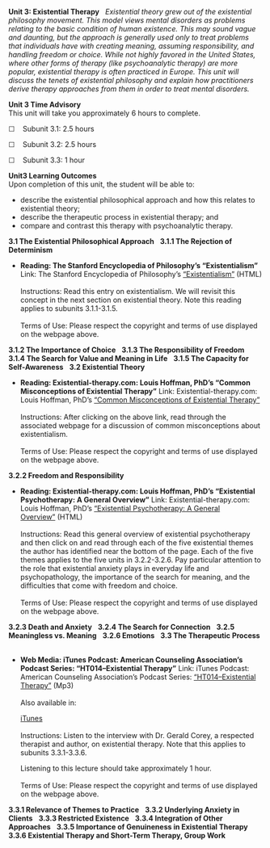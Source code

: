 **Unit 3: Existential Therapy** <span id="3"></span> 
*Existential theory grew out of the existential philosophy movement.
This model views mental disorders as problems relating to the basic
condition of human existence. This may sound vague and daunting, but the
approach is generally used only to treat problems that individuals have
with creating meaning, assuming responsibility, and handling freedom or
choice. While not highly favored in the United States, where other forms
of therapy (like psychoanalytic therapy) are more popular, existential
therapy is often practiced in Europe. This unit will discuss the tenets
of existential philosophy and explain how practitioners derive therapy
approaches from them in order to treat mental disorders.*

**Unit 3 Time Advisory**  
This unit will take you approximately 6 hours to complete.  
  
 ☐    Subunit 3.1: 2.5 hours  
  
 ☐    Subunit 3.2: 2.5 hours  
  
 ☐    Subunit 3.3: 1 hour

**Unit3 Learning Outcomes**  
Upon completion of this unit, the student will be able to:  
-   describe the existential philosophical approach and how this relates
    to existential theory;
-   describe the therapeutic process in existential therapy; and
-   compare and contrast this therapy with psychoanalytic therapy.

**3.1 The Existential Philosophical Approach** <span id="3.1"></span> 
**3.1.1 The Rejection of Determinism** <span id="3.1.1"></span> 
-   **Reading: The Stanford Encyclopedia of Philosophy’s
    “Existentialism”**
    Link: The Stanford Encyclopedia of Philosophy’s
    [“Existentialism”](http://plato.stanford.edu/entries/existentialism/) (HTML)  
        
     Instructions: Read this entry on existentialism. We will revisit
    this concept in the next section on existential theory. Note this
    reading applies to subunits 3.1.1-3.1.5.  
        
     Terms of Use: Please respect the copyright and terms of use
    displayed on the webpage above.

**3.1.2 The Importance of Choice** <span id="3.1.2"></span> 
**3.1.3 The Responsibility of Freedom** <span id="3.1.3"></span> 
**3.1.4 The Search for Value and Meaning in Life** <span
id="3.1.4"></span> 
**3.1.5 The Capacity for Self-Awareness** <span id="3.1.5"></span> 
**3.2 Existential Theory** <span id="3.2"></span> 
-   **Reading: Existential-therapy.com: Louis Hoffman, PhD’s “Common
    Misconceptions of Existential Therapy”**
    Link: Existential-therapy.com: Louis Hoffman, PhD’s [“Common
    Misconceptions of Existential
    Therapy](http://existential-therapy.com/Misconceptions.htm)[”](http://existential-therapy.com/Misconceptions.htm)  
        
     Instructions: After clicking on the above link, read through the
    associated webpage for a discussion of common misconceptions about
    existentialism.  
        
     Terms of Use: Please respect the copyright and terms of use
    displayed on the webpage above.

**3.2.2 Freedom and Responsibility** <span id="3.2.2"></span> 
-   **Reading: Existential-therapy.com: Louis Hoffman, PhD’s
    “Existential Psychotherapy: A General Overview”**
    Link: Existential-therapy.com: Louis Hoffman, PhD’s [“Existential
    Psychotherapy: A General
    Overview”](http://www.existential-therapy.com/General_Overview.htm) (HTML)  
        
     Instructions: Read this general overview of existential
    psychotherapy and then click on and read through each of the five
    existential themes the author has identified near the bottom of the
    page. Each of the five themes applies to the five units in
    3.2.2-3.2.6. Pay particular attention to the role that existential
    anxiety plays in everyday life and psychopathology, the importance
    of the search for meaning, and the difficulties that come with
    freedom and choice.  
        
     Terms of Use: Please respect the copyright and terms of use
    displayed on the webpage above.

**3.2.3 Death and Anxiety** <span id="3.2.3"></span> 
**3.2.4 The Search for Connection** <span id="3.2.4"></span> 
**3.2.5 Meaningless vs. Meaning** <span id="3.2.5"></span> 
**3.2.6 Emotions** <span id="3.2.6"></span> 
**3.3 The Therapeutic Process** <span id="3.3"></span> 
-   **Web Media: iTunes Podcast: American Counseling Association’s
    Podcast Series: “HT014–Existential Therapy”**
    Link: iTunes Podcast: American Counseling Association’s Podcast
    Series: [“HT014–Existential
    Therapy”](http://www.counseling.org/sub/Podcasts/HT014.mp3) (Mp3)  
        
     Also available in:  

    [iTunes](http://itunes.apple.com/us/podcast/ht014-existential-therapy/id288394528?i=64266107)  
        
     Instructions: Listen to the interview with Dr. Gerald Corey, a
    respected therapist and author, on existential therapy. Note that
    this applies to subunits 3.3.1-3.3.6.  
      
     Listening to this lecture should take approximately 1 hour.  
        
     Terms of Use: Please respect the copyright and terms of use
    displayed on the webpage above.

**3.3.1 Relevance of Themes to Practice** <span id="3.3.1"></span> 
**3.3.2 Underlying Anxiety in Clients** <span id="3.3.2"></span> 
**3.3.3 Restricted Existence** <span id="3.3.3"></span> 
**3.3.4 Integration of Other Approaches** <span id="3.3.4"></span> 
**3.3.5 Importance of Genuineness in Existential Therapy** <span
id="3.3.5"></span> 
**3.3.6 Existential Therapy and Short-Term Therapy, Group Work** <span
id="3.3.6"></span> 
